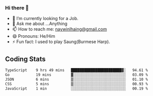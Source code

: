 ### Hi there 👋

- 🔭 I’m currently looking for a Job.
- 💬 Ask me about ...Anything
- 📫 How to reach me: naywinlhaing@gmail.com
- 😄 Pronouns: He/Him
- ⚡ Fun fact: I used to play Saung(Burmese Harp).


## Coding Stats
<!--START_SECTION:waka-->

```txt
TypeScript    9 hrs 49 mins   ███████████████████████▓░   94.61 %
Go            19 mins         ▓░░░░░░░░░░░░░░░░░░░░░░░░   03.09 %
JSON          6 mins          ▒░░░░░░░░░░░░░░░░░░░░░░░░   01.10 %
CSS           5 mins          ▒░░░░░░░░░░░░░░░░░░░░░░░░   00.93 %
JavaScript    1 min           ░░░░░░░░░░░░░░░░░░░░░░░░░   00.19 %
```

<!--END_SECTION:waka-->
